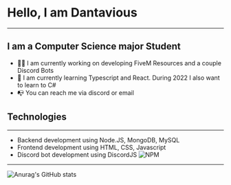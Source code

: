 # Hello, I am Dantavious 
---
## I am a Computer Science major Student
- 👋🏽 I am currently working on developing FiveM Resources and a couple Discord Bots
- 📖 I am currently learning Typescript and React. During 2022 I also want to learn to C#
- 📭 You can reach me via discord or email
## Technologies
---
- Backend development using Node.JS, MongoDB, MySQL
- Frontend development using HTML, CSS, Javascript
- Discord bot development using DiscordJS
![NPM](https://img.shields.io/badge/NPM-%23000000.svg?style=for-the-badge&logo=npm&logoColor=white)
---
![Anurag's GitHub stats](https://github-readme-stats.vercel.app/api?username=n4n-0&theme=github_dark&show_icons=true)

<!--
**n4n-0/n4n-0** is a ✨ _special_ ✨ repository because its `README.md` (this file) appears on your GitHub profile.

Here are some ideas to get you started:

- 🔭 I’m currently working on ...
- 🌱 I’m currently learning ...
- 👯 I’m looking to collaborate on ...
- 🤔 I’m looking for help with ...
- 💬 Ask me about ...
- 📫 How to reach me: ...
- 😄 Pronouns: ...
- ⚡ Fun fact: ...
-->

